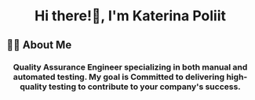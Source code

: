<h1 align="center">Hi there!👋, I'm Katerina Poliit</h1>

## :man_technologist: About Me

<h3 align="center">Quality Assurance Engineer specializing in both manual and automated testing. My goal is Committed to delivering high-quality testing to contribute to your company's success.</h3>